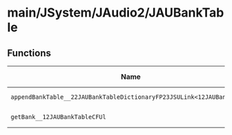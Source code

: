 # main/JSystem/JAudio2/JAUBankTable

## Functions

| Name | Address | Match % |
|------|---------|---------|
| `appendBankTable__22JAUBankTableDictionaryFP23JSULink<12JAUBankTable>` | `0x8049E250` | :x: (0.0%) |
| `getBank__12JAUBankTableCFUl` | `0x8049E254` | :x: (0.0%) |